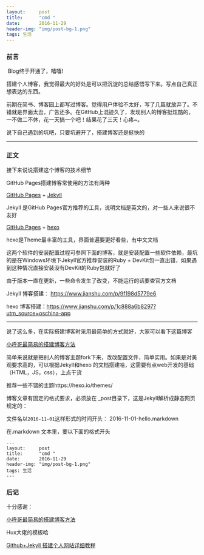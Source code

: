 ```yaml
---
layout:     post
title:      "cmd "
date:       2016-11-29 
header-img: "img/post-bg-1.png"
tags: 生活
---
```



### 前言

​     Blog终于开通了，嘻嘻!

搭建个人博客，我觉得最大的好处是可以把沉淀的总结感悟写下来。写点自己真正想表达的东西。

​     前期在简书、博客园上都写过博客。觉得用户体验不太好，写了几篇就放弃了。不错就是界面太丑，广告还多。在GitHub上混迹久了，发现别人的博客挺炫酷的，一不做二不休，花一天搞一个吧！结果花了三天！心疼~。

说下自己遇到的坑吧，只要坑避开了，搭建博客还是挺快的



---

### 正文

接下来说说搭建这个博客的技术细节

GitHub Pages搭建博客常使用的方法有两种

 [GitHub Pages](https://pages.github.com/) + [Jekyll](http://jekyllrb.com/) 

Jekyll 是GitHub Pages官方推荐的工具，说明文档是英文的，对一些人来说很不友好

 [GitHub Pages](https://pages.github.com/) + [hexo](https://hexo.io/zh-cn/)  

hexo是Theme最丰富的工具，界面普遍要更好看些，有中文文档



这两个软件的安装配置过程可参照下面的博客，就是安装配置一些软件依赖，最坑的是在Windows环境下Jekyll官方推荐安装的Ruby + DevKit包一直出错，如果遇到这种情况直接安装没有DevKit的Ruby包就好了 

由于版本一直在更新，一些命令发生了改变，不能运行的话要查官方文档

Jekyll 博客搭建： https://www.jianshu.com/p/9f198d5779e6

hexo 博客搭建：https://www.jianshu.com/p/1c888a6b8297?utm_source=oschina-app



---

说了这么多，在实际搭建博客时采用最简单的方式就好，大家可以看下这篇博客

[小呼哥最简易的搭建博客方法](https://wade410.github.io/#blog )

简单来说就是把别人的博客主题fork下来，改改配置文件，简单实用。如果是对美观要求高的，可以根据Jekyll和hexo 的文档搭建哈，这需要有点web开发的基础（HTML，JS，css），上点干货

推荐一些不错的主题https://hexo.io/themes/

博客文章有固定的格式要求，必须放在 _post目录下，这是Jekyll解析成静态网页规定的：

文件名以`2016-11-01`这样形式的时间开头： 2016-11-01-hello.markdown  

在.markdown  文本里，要以下面的格式开头

```
---
layout:     post
title:      "cmd "
date:       2016-11-29 
header-img: "img/post-bg-1.png"
tags: 生活
---
```




### 后记

十分感谢：

[小呼哥最简易的搭建博客方法](https://wade410.github.io/#blog   )

Hux大佬的模板哈

[Github+Jekyll 搭建个人网站详细教程](https://www.jianshu.com/p/9f71e260925d)